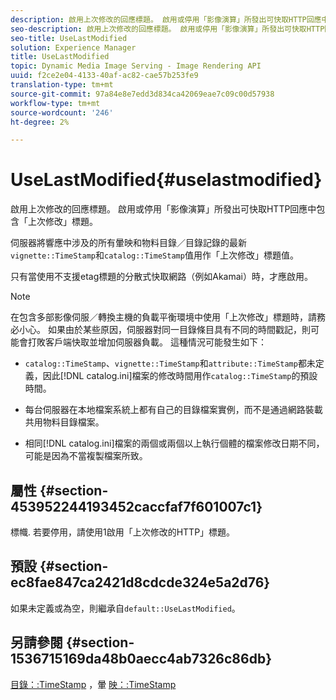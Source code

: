```yaml
---
description: 啟用上次修改的回應標題。 啟用或停用「影像演算」所發出可快取HTTP回應中包含「上次修改」標題。
seo-description: 啟用上次修改的回應標題。 啟用或停用「影像演算」所發出可快取HTTP回應中包含「上次修改」標題。
seo-title: UseLastModified
solution: Experience Manager
title: UseLastModified
topic: Dynamic Media Image Serving - Image Rendering API
uuid: f2ce2e04-4133-40af-ac82-cae57b253fe9
translation-type: tm+mt
source-git-commit: 97a84e8e7edd3d834ca42069eae7c09c00d57938
workflow-type: tm+mt
source-wordcount: '246'
ht-degree: 2%

---
```



# UseLastModified{#uselastmodified}

啟用上次修改的回應標題。 啟用或停用「影像演算」所發出可快取HTTP回應中包含「上次修改」標題。

伺服器將響應中涉及的所有暈映和物料目錄／目錄記錄的最新`vignette::TimeStamp`和`catalog::TimeStamp`值用作「上次修改」標題值。

只有當使用不支援etag標題的分散式快取網路（例如Akamai）時，才應啟用。

>[!NOTE]
>
>在包含多部影像伺服／轉換主機的負載平衡環境中使用「上次修改」標題時，請務必小心。 如果由於某些原因，伺服器對同一目錄條目具有不同的時間戳記，則可能會打敗客戶端快取並增加伺服器負載。 這種情況可能發生如下：

* `catalog::TimeStamp`、`vignette::TimeStamp`和`attribute::TimeStamp`都未定義，因此[!DNL catalog.ini]檔案的修改時間用作`catalog::TimeStamp`的預設時間。

* 每台伺服器在本地檔案系統上都有自己的目錄檔案實例，而不是通過網路裝載共用物料目錄檔案。
* 相同[!DNL catalog.ini]檔案的兩個或兩個以上執行個體的檔案修改日期不同，可能是因為不當複製檔案所致。

## 屬性 {#section-453952244193452caccfaf7f601007c1}

標幟. 若要停用，請使用1啟用「上次修改的HTTP」標題。

## 預設 {#section-ec8fae847ca2421d8cdcde324e5a2d76}

如果未定義或為空，則繼承自`default::UseLastModified`。

## 另請參閱 {#section-1536715169da48b0aecc4ab7326c86db}

[目錄：:TimeStamp](../../../../../ir-api/material-cat/image-rendering-api-ref/c-ir-material-catalog/c-ir-material-data-reference/r-ir-timestamp-dataref.md#reference-6daf7973dc4f4b4e9e8165756db7c319) ，暈 [映：:TimeStamp](../../../../../ir-api/material-cat/image-rendering-api-ref/c-ir-material-catalog/c-ir-vignette-map-reference/r-ir-timestamp-vignette.md#reference-d57cdd40a6a645d199dbb1d56cc85bc1)

